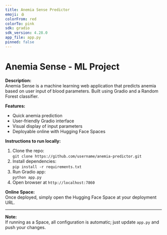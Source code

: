 ```yaml
---
title: Anemia Sense Predictor
emoji: 🩸
colorFrom: red
colorTo: pink
sdk: gradio
sdk_version: 4.28.0
app_file: app.py
pinned: false
---
```


# Anemia Sense - ML Project

**Description:**  
Anemia Sense is a machine learning web application that predicts anemia based on user input of blood parameters. Built using Gradio and a Random Forest classifier.

**Features:**  
- Quick anemia prediction  
- User-friendly Gradio interface  
- Visual display of input parameters  
- Deployable online with Hugging Face Spaces  

**Instructions to run locally:**  
1. Clone the repo:  
   `git clone https://github.com/username/anemia-predictor.git`  
2. Install dependencies:  
   `pip install -r requirements.txt`  
3. Run Gradio app:  
   `python app.py`  
4. Open browser at `http://localhost:7860`  

**Online Space:**  
Once deployed, simply open the Hugging Face Space at your deployment URL.

---

**Note:**  
If running as a Space, all configuration is automatic; just update `app.py` and push your changes.
